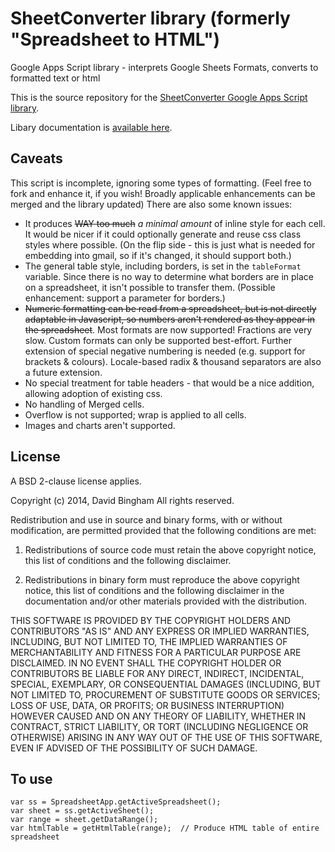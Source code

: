 SheetConverter library (formerly "Spreadsheet to HTML")
==============

Google Apps Script library - interprets Google Sheets Formats, converts to formatted text or html

This is the source repository for the [SheetConverter Google Apps Script library](https://sites.google.com/site/scriptsexamples/custom-methods/sheetconverter).

Libary documentation is [available here](https://script.google.com/macros/library/d/Mo6Ljr7ZKrMeYO9mHqOdo9oxc-w7mEonb/5).

## Caveats ##

This script is incomplete, ignoring some types of formatting. (Feel free to fork and enhance it, if you wish! Broadly applicable enhancements can be merged and the library updated) There are also some known issues:

 - It produces <del>WAY too much</del> *a minimal amount* of inline style for each cell. It would be nicer if it could optionally generate and reuse css class styles where possible. (On the flip side - this is just what is needed for embedding into gmail, so if it's changed, it should support both.)
 - The general table style, including borders, is set in the `tableFormat` variable. Since there is no way to determine what borders are in place on a spreadsheet, it isn't possible to transfer them. (Possible enhancement: support a parameter for borders.)
 - <del>Numeric formatting can be read from a spreadsheet, but is not directly adaptable in Javascript, so numbers aren't rendered as they appear in the spreadsheet</del>. Most formats are now supported! Fractions are very slow. Custom formats can only be supported best-effort. Further extension of special negative numbering is needed (e.g. support for brackets & colours). Locale-based radix & thousand separators are also a future extension.
 - No special treatment for table headers - that would be a nice addition, allowing adoption of existing css.
 - No handling of Merged cells.
 - Overflow is not supported; wrap is applied to all cells.
 - Images and charts aren't supported.

## License ##

A BSD 2-clause license applies.

Copyright (c) 2014, David Bingham
All rights reserved.

Redistribution and use in source and binary forms, with or without modification, are permitted provided that the following conditions are met:

 1. Redistributions of source code must retain the above copyright notice, this list of conditions and the following disclaimer.

 2. Redistributions in binary form must reproduce the above copyright notice, this list of conditions and the following disclaimer in the documentation and/or other materials provided with the distribution.

THIS SOFTWARE IS PROVIDED BY THE COPYRIGHT HOLDERS AND CONTRIBUTORS "AS IS" AND ANY EXPRESS OR IMPLIED WARRANTIES, INCLUDING, BUT NOT LIMITED TO, THE IMPLIED WARRANTIES OF MERCHANTABILITY AND FITNESS FOR A PARTICULAR PURPOSE ARE DISCLAIMED. IN NO EVENT SHALL THE COPYRIGHT HOLDER OR CONTRIBUTORS BE LIABLE FOR ANY DIRECT, INDIRECT, INCIDENTAL, SPECIAL, EXEMPLARY, OR CONSEQUENTIAL DAMAGES (INCLUDING, BUT NOT LIMITED TO, PROCUREMENT OF SUBSTITUTE GOODS OR SERVICES; LOSS OF USE, DATA, OR PROFITS; OR BUSINESS INTERRUPTION) HOWEVER CAUSED AND ON ANY THEORY OF LIABILITY, WHETHER IN CONTRACT, STRICT LIABILITY, OR TORT (INCLUDING NEGLIGENCE OR OTHERWISE) ARISING IN ANY WAY OUT OF THE USE OF THIS SOFTWARE, EVEN IF ADVISED OF THE POSSIBILITY OF SUCH DAMAGE.

## To use ##

    var ss = SpreadsheetApp.getActiveSpreadsheet(); 
    var sheet = ss.getActiveSheet();
    var range = sheet.getDataRange();
    var htmlTable = getHtmlTable(range);  // Produce HTML table of entire spreadsheet
